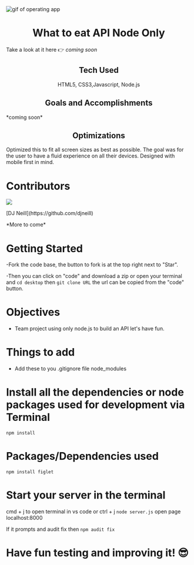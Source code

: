 <img align="center" src="public/img/fitTodo.gif" alt="gif of operating app"/>

<h1 align="center">What to eat API Node Only</h1>

Take a look at it here 👉 *coming soon*

<h2 align="center">Tech Used</h2> 
<p align="center"> HTML5, CSS3,Javascript, Node.js</p>

<h2 align="center">Goals and Accomplishments</h2>
*coming soon*

<h2 align="center">Optimizations</h2>

Optimized this to fit all screen sizes as best as possible. The goal was for the user to have a fluid experience on all their devices. Designed with mobile first in mind.

# Contributors

<p><img align="center" src="https://contributors-img.web.app/image?repo=djneill/What-to-eat-API-Node-Only/"/></p>

<p>[DJ Neill](https://github.com/djneill)</p>
*More to come*

# Getting Started

-Fork the code base, the button to fork is at the top right next to "Star".

-Then you can click on "code" and download a zip or open your terminal and `cd desktop` then `git clone URL` the url can be copied from the "code" button.

# Objectives

- Team project using only node.js to build an API let's have fun.

# Things to add

- Add these to you .gitignore file
  node_modules

# Install all the dependencies or node packages used for development via Terminal

`npm install`

# Packages/Dependencies used

`npm install figlet`

# Start your server in the terminal
cmd + j to open terminal in vs code or ctrl + j
`node server.js`
open page localhost:8000

If it prompts and audit fix then `npm audit fix`

# Have fun testing and improving it! 😎
